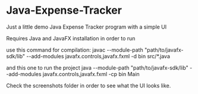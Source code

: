 # Java-Expense-Tracker
Just a little demo Java Expense Tracker program with a simple UI

Requires Java and JavaFX installation in order to run

use this command for compilation:
javac --module-path "path/to/javafx-sdk/lib" --add-modules javafx.controls,javafx.fxml -d bin src/*.java

and this one to run the project
java --module-path "path/to/javafx-sdk/lib" --add-modules javafx.controls,javafx.fxml -cp bin Main

Check the screenshots folder in order to see what the UI looks like.
